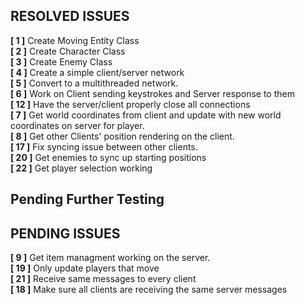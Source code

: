 ## RESOLVED ISSUES ##
**[ 1 ]** Create Moving Entity Class<br>
**[ 2 ]** Create Character Class<br>
**[ 3 ]** Create Enemy Class<br>
**[ 4 ]** Create a simple client/server network<br>
**[ 5 ]** Convert to a multithreaded network.<br>
**[ 6 ]** Work on Client sending keystrokes and Server response to them<br>
**[ 12 ]** Have the server/client properly close all connections<br>
**[ 7 ]** Get world coordinates from client and update with new world coordinates on
server for player.<br>
**[ 8 ]** Get other Clients' position rendering on the client.<br>
**[ 17 ]** Fix syncing issue between other clients.<br>
**[ 20 ]** Get enemies to sync up starting positions<br>
**[ 22 ]** Get player selection working<br>

## Pending Further Testing ##
## PENDING ISSUES ##
**[ 9 ]** Get item managment working on the server.<br>
**[ 19 ]** Only update players that move<br>
**[ 21 ]** Receive same messages to every client<br>
**[ 18 ]** Make sure all clients are receiving the same server messages<br>